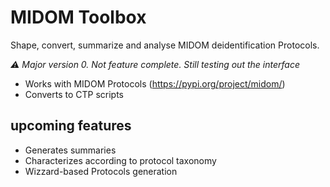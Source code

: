 # MIDOM Toolbox

Shape, convert, summarize and analyse MIDOM deidentification Protocols. 

_⚠️ Major version 0. Not feature complete. Still testing out the interface_

* Works with MIDOM Protocols (https://pypi.org/project/midom/)
* Converts to CTP scripts

## upcoming features
* Generates summaries
* Characterizes according to protocol taxonomy
* Wizzard-based Protocols generation